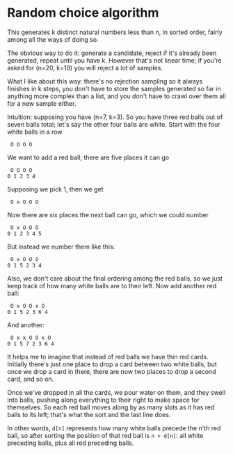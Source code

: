 # Random choice algorithm

This generates k distinct natural numbers less than n, in sorted order, fairly
among all the ways of doing so.

The obvious way to do it: generate a candidate, reject if it's already been
generated, repeat until you have k. However that's not linear time; if you're
asked for (n=20, k=19) you will reject a lot of samples.

What I like about this way: there's no rejection sampling so it always finishes
in k steps, you don't have to store the samples generated so far in anything
more complex than a list, and you don't have to crawl over them all for a new
sample either.

Intuition: supposing you have (n=7, k=3). So you have three red balls out of
seven balls total; let's say the other four balls are white. Start with the four
white balls in a row

     O O O O

We want to add a red ball; there are five places it can go

     O O O O
    0 1 2 3 4

Supposing we pick 1, then we get

     O x O O O

Now there are six places the next ball can go, which we could number

     O x O O O
    0 1 2 3 4 5

But instead we number them like this:

     O x O O O
    0 1 5 2 3 4

Also, we don't care about the final ordering among the red balls, so we just
keep track of how many white balls are to their left. Now add another red ball:

     O x O O x O
    0 1 5 2 3 6 4

And another:

     O x x O O x O
    0 1 5 7 2 3 6 4

It helps me to imagine that instead of red balls we have thin red cards.
Initially there's just one place to drop a card between two white balls, but
once we drop a card in there, there are now two places to drop a second card,
and so on.

Once we've dropped in all the cards, we pour water on them, and they swell into
balls, pushing along everything to their right to make space for themselves. So
each red ball moves along by as many slots as it has red balls to its left;
that's what the sort and the last line does.

In other words, `d[n]` represents how many white balls precede the n'th red
ball, so after sorting the position of that red ball is `n + d[n]`: all white
preceding balls, plus all red preceding balls.
